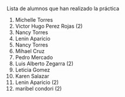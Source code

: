 ﻿Lista de alumnos que han realizado la práctica
1. Michelle Torres
1. Victor Hugo Perez Rojas (2)
1. Nancy Torres
1. Lenin Aparicio
1. Nancy Torres
5. Mihael Cruz
6. Pedro Mercado
7. Luis Alberto Zegarra (2)
8. Leticia Gomez
9. Karen Salazar
10. Lenin Aparicio (2)
11. maribel condori (2)
